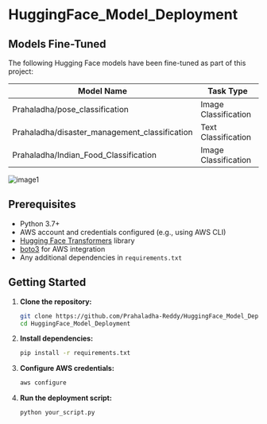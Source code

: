 # HuggingFace_Model_Deployment
## Models Fine-Tuned

The following Hugging Face models have been fine-tuned as part of this project:

| Model Name                                   | Task Type            |
|-----------------------------------------------|----------------------|
| Prahaladha/pose_classification               | Image Classification |
| Prahaladha/disaster_management_classification | Text Classification  |
| Prahaladha/Indian_Food_Classification        | Image Classification |

![image1](image1)

## Prerequisites

- Python 3.7+
- AWS account and credentials configured (e.g., using AWS CLI)
- [Hugging Face Transformers](https://huggingface.co/transformers/) library
- [boto3](https://boto3.amazonaws.com/v1/documentation/api/latest/index.html) for AWS integration
- Any additional dependencies in `requirements.txt`

## Getting Started

1. **Clone the repository:**
   ```bash
   git clone https://github.com/Prahaladha-Reddy/HuggingFace_Model_Deployment.git
   cd HuggingFace_Model_Deployment
   ```

2. **Install dependencies:**
   ```bash
   pip install -r requirements.txt
   ```

3. **Configure AWS credentials:**
   ```bash
   aws configure
   ```

4. **Run the deployment script:**
   ```bash
   python your_script.py
   ```
